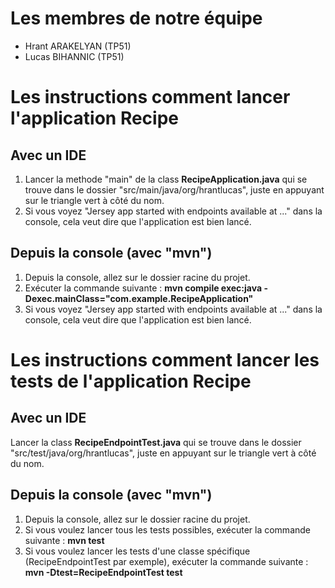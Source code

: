 # Les membres de notre équipe

- Hrant ARAKELYAN (TP51)
- Lucas BIHANNIC (TP51)

# Les instructions comment lancer l'application Recipe

## Avec un IDE
1. Lancer la methode "main" de la class **RecipeApplication.java** qui se trouve dans le dossier "src/main/java/org/hrantlucas", juste en appuyant sur le triangle vert à côté du nom.
2. Si vous voyez "Jersey app started with endpoints available at ..." dans la console, cela veut dire que l'application est bien lancé.

## Depuis la console (avec "mvn")
1. Depuis la console, allez sur le dossier racine du projet.
2. Exécuter la commande suivante : **mvn compile exec:java -Dexec.mainClass="com.example.RecipeApplication"**
3. Si vous voyez "Jersey app started with endpoints available at ..." dans la console, cela veut dire que l'application est bien lancé.

# Les instructions comment lancer les tests de l'application Recipe

## Avec un IDE
Lancer la class **RecipeEndpointTest.java** qui se trouve dans le dossier "src/test/java/org/hrantlucas", juste en appuyant sur le triangle vert à côté du nom.

## Depuis la console (avec "mvn")
1. Depuis la console, allez sur le dossier racine du projet.
2. Si vous voulez lancer tous les tests possibles, exécuter la commande suivante : **mvn test**
3. Si vous voulez lancer les tests d'une classe spécifique (RecipeEndpointTest par exemple), exécuter la commande suivante : **mvn -Dtest=RecipeEndpointTest test**